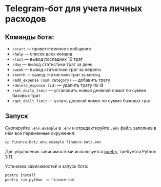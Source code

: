 # Telegram-бот для учета личных расходов

## Команды бота:

- `/start` — приветственное сообщение
- `/help` — список всех команд
- `/last` — вывод последних 10 трат
- `/day` — вывод статистики трат за день
- `/week` — вывод статистики трат за неделю
- `/month` — вывод статистики трат за месяц
- `/add_expense (sum category)` — добавить трату
- `/delete_expense (id)` — удалить трату по id
- `/set_daily_limit` — установить новый дневной лимит по сумме базовых трат
- `/get_dailt_limit` — узнать дневной лимит по сумме базовых трат

## Запуск

Скопируйте `.env.example` в `.env` и отредактируйте `.env` файл, заполнив в нём все переменные окружения:

```bash
cp finance-bot/.env.example finance-bot/.env
```

Для управления зависимостями используется [poetry](https://python-poetry.org/),
требуется Python 3.11.

Установка зависимостей и запуск бота:

```bash
poetry install
poetry run python -m finance-bot
```